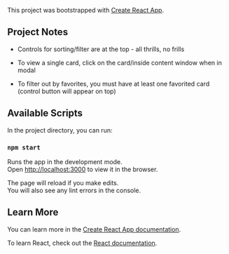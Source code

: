 This project was bootstrapped with [Create React App](https://github.com/facebook/create-react-app).

## Project Notes

* Controls for sorting/filter are at the top - all thrills, no frills

* To view a single card, click on the card/inside content window when in modal

* To filter out by favorites, you must have at least one favorited card (control button will appear on top)

## Available Scripts

In the project directory, you can run:

### `npm start`

Runs the app in the development mode.<br>
Open [http://localhost:3000](http://localhost:3000) to view it in the browser.

The page will reload if you make edits.<br>
You will also see any lint errors in the console.

## Learn More

You can learn more in the [Create React App documentation](https://facebook.github.io/create-react-app/docs/getting-started).

To learn React, check out the [React documentation](https://reactjs.org/).
